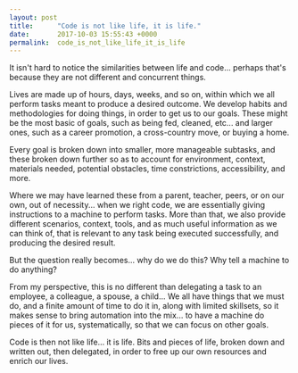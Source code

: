 ```yaml
---
layout: post
title:      "Code is not like life, it is life."
date:       2017-10-03 15:55:43 +0000
permalink:  code_is_not_like_life_it_is_life
---
```



It isn't hard to notice the similarities between life and code... perhaps that's because they are not different and concurrent things. 

Lives are made up of hours, days, weeks, and so on, within which we all perform tasks meant to produce a desired outcome. We develop habits and methodologies for doing things, in order to get us to our goals. These might be the most basic of goals, such as being fed, cleaned, etc... and larger ones, such as a career promotion, a cross-country move, or buying a home. 

Every goal is broken down into smaller, more manageable subtasks, and these broken down further so as to account for environment, context, materials needed, potential obstacles, time constrictions, accessibility, and more. 

Where we may have learned these from a parent, teacher, peers, or on our own, out of necessity... when we right code, we are essentially giving instructions to a machine to perform tasks. More than that, we also provide different scenarios, context, tools, and as much useful information as we can think of, that is relevant to any task being executed successfully, and producing the desired result. 

But the question really becomes... why do we do this? Why tell a machine to do anything? 

From my perspective, this is no different than delegating a task to an employee, a colleague, a spouse, a child... We all have things that we must do, and a finite amount of time to do it in, along with limited skillsets, so it makes sense to bring automation into the mix... to have a machine do pieces of it for us, systematically, so that we can focus on other goals. 

Code is then not like life... it is life. Bits and pieces of life, broken down and written out, then delegated, in order to free up our own resources and enrich our lives. 
